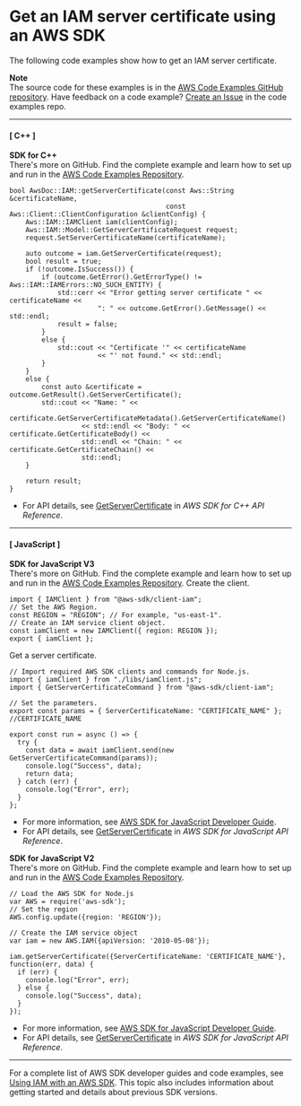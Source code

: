 # Get an IAM server certificate using an AWS SDK<a name="example_iam_GetServerCertificate_section"></a>

The following code examples show how to get an IAM server certificate\.

**Note**  
The source code for these examples is in the [AWS Code Examples GitHub repository](https://github.com/awsdocs/aws-doc-sdk-examples)\. Have feedback on a code example? [Create an Issue](https://github.com/awsdocs/aws-doc-sdk-examples/issues/new/choose) in the code examples repo\. 

------
#### [ C\+\+ ]

**SDK for C\+\+**  
 There's more on GitHub\. Find the complete example and learn how to set up and run in the [AWS Code Examples Repository](https://github.com/awsdocs/aws-doc-sdk-examples/tree/main/cpp/example_code/iam#code-examples)\. 
  

```
bool AwsDoc::IAM::getServerCertificate(const Aws::String &certificateName,
                                       const Aws::Client::ClientConfiguration &clientConfig) {
    Aws::IAM::IAMClient iam(clientConfig);
    Aws::IAM::Model::GetServerCertificateRequest request;
    request.SetServerCertificateName(certificateName);

    auto outcome = iam.GetServerCertificate(request);
    bool result = true;
    if (!outcome.IsSuccess()) {
        if (outcome.GetError().GetErrorType() != Aws::IAM::IAMErrors::NO_SUCH_ENTITY) {
            std::cerr << "Error getting server certificate " << certificateName <<
                      ": " << outcome.GetError().GetMessage() << std::endl;
            result = false;
        }
        else {
            std::cout << "Certificate '" << certificateName
                      << "' not found." << std::endl;
        }
    }
    else {
        const auto &certificate = outcome.GetResult().GetServerCertificate();
        std::cout << "Name: " <<
                  certificate.GetServerCertificateMetadata().GetServerCertificateName()
                  << std::endl << "Body: " << certificate.GetCertificateBody() <<
                  std::endl << "Chain: " << certificate.GetCertificateChain() <<
                  std::endl;
    }

    return result;
}
```
+  For API details, see [GetServerCertificate](https://docs.aws.amazon.com/goto/SdkForCpp/iam-2010-05-08/GetServerCertificate) in *AWS SDK for C\+\+ API Reference*\. 

------
#### [ JavaScript ]

**SDK for JavaScript V3**  
 There's more on GitHub\. Find the complete example and learn how to set up and run in the [AWS Code Examples Repository](https://github.com/awsdocs/aws-doc-sdk-examples/tree/main/javascriptv3/example_code/iam#code-examples)\. 
Create the client\.  

```
import { IAMClient } from "@aws-sdk/client-iam";
// Set the AWS Region.
const REGION = "REGION"; // For example, "us-east-1".
// Create an IAM service client object.
const iamClient = new IAMClient({ region: REGION });
export { iamClient };
```
Get a server certificate\.  

```
// Import required AWS SDK clients and commands for Node.js.
import { iamClient } from "./libs/iamClient.js";
import { GetServerCertificateCommand } from "@aws-sdk/client-iam";

// Set the parameters.
export const params = { ServerCertificateName: "CERTIFICATE_NAME" }; //CERTIFICATE_NAME

export const run = async () => {
  try {
    const data = await iamClient.send(new GetServerCertificateCommand(params));
    console.log("Success", data);
    return data;
  } catch (err) {
    console.log("Error", err);
  }
};
```
+  For more information, see [AWS SDK for JavaScript Developer Guide](https://docs.aws.amazon.com/sdk-for-javascript/v3/developer-guide/iam-examples-server-certificates.html#iam-examples-server-certificates-getting)\. 
+  For API details, see [GetServerCertificate](https://docs.aws.amazon.com/AWSJavaScriptSDK/v3/latest/clients/client-iam/classes/getservercertificatecommand.html) in *AWS SDK for JavaScript API Reference*\. 

**SDK for JavaScript V2**  
 There's more on GitHub\. Find the complete example and learn how to set up and run in the [AWS Code Examples Repository](https://github.com/awsdocs/aws-doc-sdk-examples/tree/main/javascript/example_code/iam#code-examples)\. 
  

```
// Load the AWS SDK for Node.js
var AWS = require('aws-sdk');
// Set the region 
AWS.config.update({region: 'REGION'});

// Create the IAM service object
var iam = new AWS.IAM({apiVersion: '2010-05-08'});

iam.getServerCertificate({ServerCertificateName: 'CERTIFICATE_NAME'}, function(err, data) {
  if (err) {
    console.log("Error", err);
  } else {
    console.log("Success", data);
  }
});
```
+  For more information, see [AWS SDK for JavaScript Developer Guide](https://docs.aws.amazon.com/sdk-for-javascript/v2/developer-guide/iam-examples-server-certificates.html#iam-examples-server-certificates-getting)\. 
+  For API details, see [GetServerCertificate](https://docs.aws.amazon.com/goto/AWSJavaScriptSDK/iam-2010-05-08/GetServerCertificate) in *AWS SDK for JavaScript API Reference*\. 

------

For a complete list of AWS SDK developer guides and code examples, see [Using IAM with an AWS SDK](sdk-general-information-section.md)\. This topic also includes information about getting started and details about previous SDK versions\.